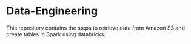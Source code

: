 # Data-Engineering
This repository contains the steps to retrieve data from Amazon S3 and create tables in Spark using databricks.
